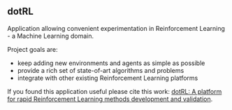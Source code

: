 ## dotRL
Application allowing convenient experimentation in Reinforcement Learning - a Machine Learning domain.

Project goals are:
 - keep adding new environments and agents as simple as possible
 - provide a rich set of state-of-art algorithms and problems
 - integrate with other existing Reinforcement Learning platforms

If you found this application useful please cite this work: [dotRL: A platform for rapid Reinforcement Learning methods development and validation](http://ieeexplore.ieee.org/xpls/abs_all.jsp?arnumber=6643987).